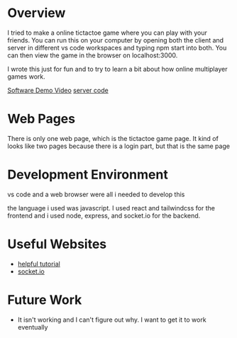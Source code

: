 # Overview

I tried to make a online tictactoe game where you can play with your friends. You can run this on your computer by opening both the client and server in different vs code workspaces and typing npm start into both. You can then view the game in the browser on localhost:3000.

I wrote this just for fun and to try to learn a bit about how online multiplayer games work.

[Software Demo Video](http://youtube.link.goes.here)
[server code](https://github.com/GabrielMorring/tictactoe-server)

# Web Pages

There is only one web page, which is the tictactoe game page. It kind of looks like two pages because there is a login part, but that is the same page

# Development Environment

vs code and a web browser were all i needed to develop this

the language i used was javascript. I used react and tailwindcss for the frontend and i used node, express, and socket.io for the backend.

# Useful Websites

- [helpful tutorial](https://www.youtube.com/watch?v=djMy4QsPWiI)
- [socket.io](https://socket.io/)

# Future Work

- It isn't working and I can't figure out why. I want to get it to work eventually
